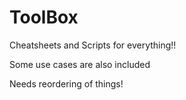 # ToolBox
Cheatsheets and Scripts for everything!!

Some use cases are also included

Needs reordering of things!
